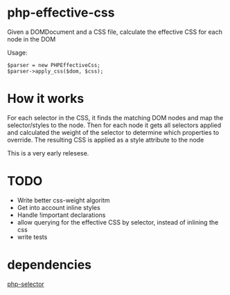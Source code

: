 php-effective-css
=================

Given a DOMDocument and a CSS file, calculate the effective CSS for each node in the DOM

Usage:

    $parser = new PHPEffectiveCss;
    $parser->apply_css($dom, $css);

How it works
=================
For each selector in the CSS, it finds the matching DOM nodes and map the selector/styles to the node.
Then for each node it gets all selectors applied and calculated the weight of the selector to determine which properties to override.
The resulting CSS is applied as a style attribute to the node

This is a very early relesese.


TODO
=================
* Write better css-weight algoritm 
* Get into account inline styles
* Handle !important declarations
* allow querying for the effective CSS by selector, instead of inlining the css
* write tests

dependencies
=================
[php-selector](https://github.com/visionmedia/php-selector)
